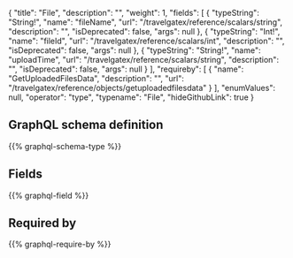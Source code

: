 {
  "title": "File",
  "description": "",
  "weight": 1,
  "fields": [
    {
      "typeString": "String!",
      "name": "fileName",
      "url": "/travelgatex/reference/scalars/string",
      "description": "",
      "isDeprecated": false,
      "args": null
    },
    {
      "typeString": "Int!",
      "name": "fileId",
      "url": "/travelgatex/reference/scalars/int",
      "description": "",
      "isDeprecated": false,
      "args": null
    },
    {
      "typeString": "String!",
      "name": "uploadTime",
      "url": "/travelgatex/reference/scalars/string",
      "description": "",
      "isDeprecated": false,
      "args": null
    }
  ],
  "requireby": [
    {
      "name": "GetUploadedFilesData",
      "description": "",
      "url": "/travelgatex/reference/objects/getuploadedfilesdata"
    }
  ],
  "enumValues": null,
  "operator": "type",
  "typename": "File",
  "hideGithubLink": true
}
## GraphQL schema definition

{{% graphql-schema-type %}}

## Fields

{{% graphql-field %}}

## Required by

{{% graphql-require-by %}}
